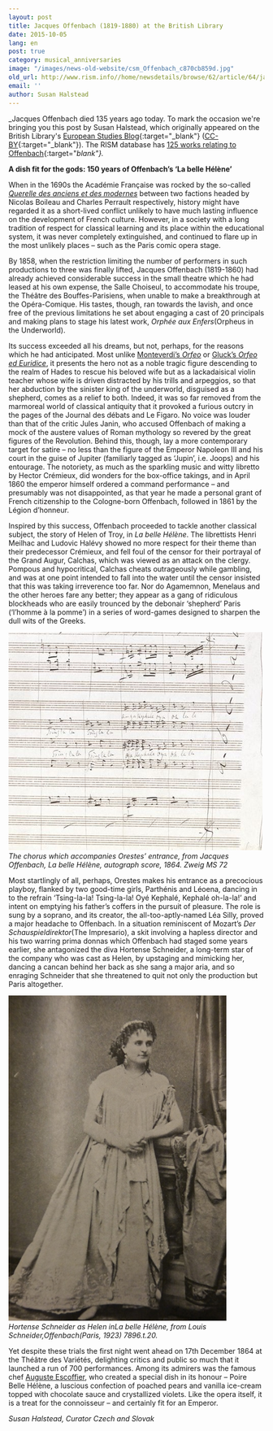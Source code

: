 ```yaml
---
layout: post
title: Jacques Offenbach (1819-1880) at the British Library
date: 2015-10-05
lang: en
post: true
category: musical_anniversaries
image: "/images/news-old-website/csm_Offenbach_c870cb859d.jpg"
old_url: http://www.rism.info//home/newsdetails/browse/62/article/64/jacques-offenbach-1819-1860-at-the-british-library.html
email: ''
author: Susan Halstead
---
```


_Jacques Offenbach died 135 years ago today. To mark the occasion we're bringing you this post by Susan Halstead, which originally appeared on the British Library's [European Studies Blog](http://britishlibrary.typepad.co.uk/european/2014/12/a-dish-fit-for-the-gods.html){:target="_blank"} ([CC-BY](https://creativecommons.org/licenses/by/2.0/){:target="_blank"}). The RISM database has [125 works relating to Offenbach](https://opac.rism.info/search?View=rism&author=Jacques+Offenbach){:target="_blank"}._

**A dish fit for the gods: 150 years of Offenbach’s ‘La belle Hélène’**

When in the 1690s the Académie Française was rocked by the so-called [_Querelle des anciens et des modernes_](http://en.wikipedia.org/wiki/Quarrel_of_the_Ancients_and_the_Moderns%20 "Querelle des anciens et des modernes") between two factions headed by Nicolas Boileau and Charles Perrault respectively, history might have regarded it as a short-lived conflict unlikely to have much lasting influence on the development of French culture. However, in a society with a long tradition of respect for classical learning and its place within the educational system, it was never completely extinguished, and continued to flare up in the most unlikely places – such as the Paris comic opera stage.

By 1858, when the restriction limiting the number of performers in such productions to three was finally lifted, Jacques Offenbach (1819-1860) had already achieved considerable success in the small theatre which he had leased at his own expense, the Salle Choiseul, to accommodate his troupe, the Théâtre des Bouffes-Parisiens, when unable to make a breakthrough at the Opéra-Comique. His tastes, though, ran towards the lavish, and once free of the previous limitations he set about engaging a cast of 20 principals and making plans to stage his latest work, _Orphée aux Enfers_(Orpheus in the Underworld).

Its success exceeded all his dreams, but not, perhaps, for the reasons which he had anticipated. Most unlike [Monteverdi’s _Orfeo_](http://en.wikipedia.org/wiki/L'Orfeo%20 "Monteverdi's Orfeo") or [Gluck’s _Orfeo ed Euridice_](http://www.naxosaudiobooks.com/558122.htm "Gluck, Orfeo ed Euridice"), it presents the hero not as a noble tragic figure descending to the realm of Hades to rescue his beloved wife but as a lackadaisical violin teacher whose wife is driven distracted by his trills and arpeggios, so that her abduction by the sinister king of the underworld, disguised as a shepherd, comes as a relief to both. Indeed, it was so far removed from the marmoreal world of classical antiquity that it provoked a furious outcry in the pages of the Journal des débats and Le Figaro. No voice was louder than that of the critic Jules Janin, who accused Offenbach of making a mock of the austere values of Roman mythology so revered by the great figures of the Revolution. Behind this, though, lay a more contemporary target for satire – no less than the figure of the Emperor Napoleon III and his court in the guise of Jupiter (familiarly tagged as ‘Jupin’, i.e. Joops) and his entourage. The notoriety, as much as the sparkling music and witty libretto by Hector Crémieux, did wonders for the box-office takings, and in April 1860 the emperor himself ordered a command performance – and presumably was not disappointed, as that year he made a personal grant of French citizenship to the Cologne-born Offenbach, followed in 1861 by the Légion d’honneur.

Inspired by this success, Offenbach proceeded to tackle another classical subject, the story of Helen of Troy, in _La belle Hélène_. The librettists Henri Meilhac and Ludovic Halévy showed no more respect for their theme than their predecessor Crémieux, and fell foul of the censor for their portrayal of the Grand Augur, Calchas, which was viewed as an attack on the clergy. Pompous and hypocritical, Calchas cheats outrageously while gambling, and was at one point intended to fall into the water until the censor insisted that this was taking irreverence too far. Nor do Agamemnon, Menelaus and the other heroes fare any better; they appear as a gang of ridiculous blockheads who are easily trounced by the debonair ‘shepherd’ Paris (‘l’homme à la pomme’) in a series of word-games designed to sharpen the dull wits of the Greeks.

![La belle Hélène](/resources-old-website/news/Offenbach_Zweig.jpg)  
_The chorus which accompanies Orestes’ entrance, from Jacques Offenbach, La belle Hélène, autograph score, 1864. Zweig MS 72_  

Most startlingly of all, perhaps, Orestes makes his entrance as a precocious playboy, flanked by two good-time girls, Parthénis and Léoena, dancing in to the refrain ‘Tsing-la-la! Tsing-la-la! Oyé Kephalé, Kephalé oh-la-la!’ and intent on emptying his father’s coffers in the pursuit of pleasure. The role is sung by a soprano, and its creator, the all-too-aptly-named Léa Silly, proved a major headache to Offenbach. In a situation reminiscent of Mozart’s _Der Schauspieldirektor_(The Impresario), a skit involving a hapless director and his two warring prima donnas which Offenbach had staged some years earlier, she antagonized the diva Hortense Schneider, a long-term star of the company who was cast as Helen, by upstaging and mimicking her, dancing a cancan behind her back as she sang a major aria, and so enraging Schneider that she threatened to quit not only the production but Paris altogether.


![Schneider](/resources-old-website/news/Offenbach_Schneider.jpg)  
_Hortense Schneider as Helen inLa belle Hélène, from Louis Schneider,Offenbach(Paris, 1923) 7896.t.20._  

Yet despite these trials the first night went ahead on 17th December 1864 at the Théâtre des Variétés, delighting critics and public so much that it launched a run of 700 performances. Among its admirers was the famous chef [Auguste Escoffier](http://www.escoffier-society.com/biography.php "Auguste Escoffier"), who created a special dish in its honour – Poire Belle Hélène, a luscious confection of poached pears and vanilla ice-cream topped with chocolate sauce and crystallized violets. Like the opera itself, it is a treat for the connoisseur – and certainly fit for an Emperor.

_Susan Halstead, Curator Czech and Slovak_
